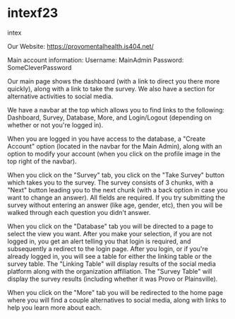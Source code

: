 # intexf23
intex

Our Website: https://provomentalhealth.is404.net/

Main account information:
Username: MainAdmin
Password: SomeCleverPassword

Our main page shows the dashboard (with a link to direct you there more quickly), along with a link to take the survey. We also have a section for alternative activities to social media.

We have a navbar at the top which allows you to find links to the following: Dashboard, Survey, Database, More, and Login/Logout (depending on whether or not you're logged in).

When you are logged in you have access to the database, a "Create Account" option (located in the navbar for the Main Admin), along with an option to modify your account (when you click on the profile image in the top right of the navbar).

When you click on the "Survey" tab, you click on the "Take Survey" button which takes you to the survey. The survey consists of 3 chunks, with a "Next" button leading you to the next chunk (with a back option in case you want to change an answer).
All fields are required. If you try submitting the survey without entering an answer (like age, gender, etc), then you will be walked through each question you didn't answer.

When you click on the "Database" tab you will be directed to a page to select the view you want. After you make your selection, if you are not logged in, you get an alert telling you that login is required, and subsequently a redirect to the login page.
After you login, or if you're already logged in, you will see a table for either the linking table or the survey table. The "Linking Table" will display results of the social media platform along with the organization affiliation.
The "Survey Table" will display the survey results (including whether it was Provo or Plainsville).

When you click on the "More" tab you will be redirected to the home page where you will find a couple alternatives to social media, along with links to help you learn more about each.
